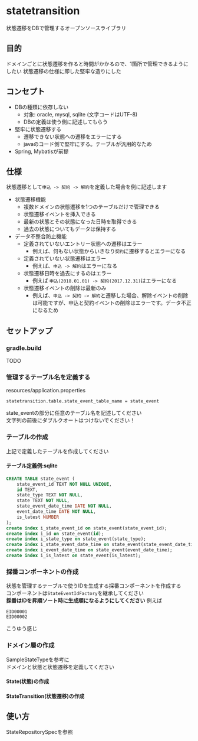 # statetransition

状態遷移をDBで管理するオープンソースライブラリ

## 目的
ドメインごとに状態遷移を作ると時間がかかるので、1箇所で管理できるようにしたい
状態遷移の仕様に即した堅牢な造りにした

## コンセプト
- DBの種類に依存しない
  - 対象: oracle, mysql, sqlite (文字コードはUTF-8)
  - DBの定義は使う側に記述してもらう
- 堅牢に状態遷移する
  - 遷移できない状態への遷移をエラーにする
  - javaのコード側で堅牢にする。テーブルが汎用的なため
- Spring, Mybatisが前提

## 仕様
状態遷移として`申込 -> 契約 -> 解約`を定義した場合を例に記述します
- 状態遷移機能
  - 複数ドメインの状態遷移を1つのテーブルだけで管理できる
  - 状態遷移イベントを挿入できる
  - 最新の状態とその状態になった日時を取得できる
  - 過去の状態についてもデータは保持する
- データ不整合防止機能
  - 定義されていないエントリー状態への遷移はエラー
    - 例えば、何もない状態からいきなり`契約`に遷移するとエラーになる
  - 定義されていない状態遷移はエラー
    - 例えば、`申込 -> 解約`はエラーになる
  - 状態遷移日時を過去にするのはエラー
    - 例えば `申込(2018.01.01) -> 契約(2017.12.31)`はエラーになる
  - 状態遷移イベントの削除は最新のみ
    - 例えば、`申込 -> 契約 -> 解約`と遷移した場合、解除イベントの削除は可能ですが、申込と契約イベントの削除はエラーです。データ不正になるため


## セットアップ

### gradle.build
TODO

### 管理するテーブル名を定義する

resources/application.properties
```
statetransition.table.state_event_table_name = state_event
``` 
state_eventの部分に任意のテーブル名を記述してください  
文字列の前後にダブルクオートはつけないでください！

### テーブルの作成
上記で定義したテーブルを作成してください
#### テーブル定義例:sqlite
```sql
CREATE TABLE state_event (
    state_event_id TEXT NOT NULL UNIQUE,
    id TEXT, 
    state_type TEXT NOT NULL, 
    state TEXT NOT NULL,  
    state_event_date_time DATE NOT NULL,
    event_date_time DATE NOT NULL,
    is_latest NUMBER
);
create index i_state_event_id on state_event(state_event_id);
create index i_id on state_event(id);
create index i_state_type on state_event(state_type);
create index i_state_event_date_time on state_event(state_event_date_time);
create index i_event_date_time on state_event(event_date_time);
create index i_is_latest on state_event(is_latest);
```

### 採番コンポーネントの作成
状態を管理するテーブルで使うIDを生成する採番コンポーネントを作成する    
コンポーネントは`StateEventIdFactory`を継承してください    
**採番はIDを昇順ソート時に生成順になるようにしてください**
例えば
```
EID00001
EID00002
```  
こうゆう感じ

### ドメイン層の作成
SampleStateTypeを参考に  
ドメインと状態と状態遷移を定義してください

#### State(状態)の作成

#### StateTransition(状態遷移)の作成

## 使い方
StateRepositorySpecを参照

